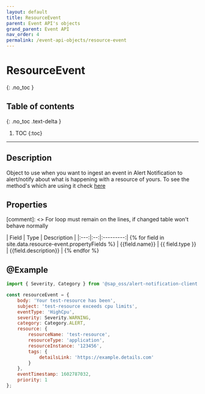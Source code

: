 ```yaml
---
layout: default
title: ResourceEvent
parent: Event API's objects
grand_parent: Event API
nav_order: 4
permalink: /event-api-objects/resource-event
---
```


# ResourceEvent
{: .no_toc }

## Table of contents
{: .no_toc .text-delta }

1. TOC
{:toc}

---

## Description

Object to use when you want to ingest an event in Alert Notification to alert/notify about what is happening with a resource of yours. To see the method's which are using it check [here](/#alertnotificationclientapi)

## Properties

[comment]: <> For loop must remain on the lines, if changed table won't behave normally

| Field | Type | Description |
|:---:|:--:|:---------:| {% for field in site.data.resource-event.propertyFields %}
| {{field.name}} | {{ field.type }} | {{field.description}} | {% endfor %}


## @Example
```js
import { Severity, Category } from '@sap_oss/alert-notification-client';

const resourceEvent = {
    body: 'Your test-resource has been',
    subject: 'test-resource exceeds cpu limits',
    eventType: 'HighCpu',
    severity: Severity.WARNING,
    category: Category.ALERT,
    resource: {
        resourceName: 'test-resource',
        resourceType: 'application',
        resourceInstance: '123456',
        tags: {
            detailsLink: 'https://example.details.com'
        }
    },
    eventTimestamp: 1602787032,
    priority: 1
};
```